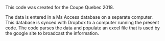 This code was created for the Coupe Quebec 2018.  

The data is entered in a Ms Access database on a separate computer.  
This database is synced with Dropbox to a computer running the present code.
The code parses the data and populate an excel file that is used by the google site to broadcast the information.
